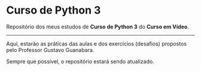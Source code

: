 # Curso de Python 3

Repositório dos meus estudos de **Curso de Python 3** do **Curso em Vídeo**.
***
Aqui, estarão as práticas das aulas e dos exercícios (desafios) propostos pelo Professor Gustavo Guanabara.

Sempre que possível, o repositório estará sendo atualizado.
